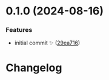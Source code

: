 # 0.1.0 (2024-08-16)

### Features

- initial commit ✨ ([29ea716](https://github.com/JoshuaKGoldberg/perignon/commit/29ea71633292a83a1cb06abe63bd856c4abc23c5))

# Changelog
